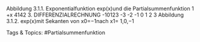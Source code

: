 Abbildung 3.1.1. Exponentialfunktion exp(x)und die Partialsummenfunktion 1 +x
4142 3. DIFFERENZIALRECHNUNG
-10123
-3 -2 -1 0 1 2 3
Abbildung 3.1.2. exp(x)mit Sekanten von x0=−1nach x1= 1,0,−1

   Tags & Topics:
   #Partialsummenfunktion